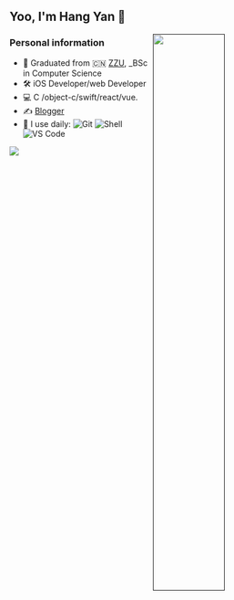 ## Yoo, I'm Hang Yan 👋

[<img align="right" width="50%" heigh="100%" src="https://github-readme-stats.vercel.app/api?username=dahangda">]()

### Personal information
- 🍻  Graduated from  🇨🇳 [ZZU](http://www.zzu.edu.cn/), _BSc in Computer Science
- 🛠  iOS Developer/web Developer
- 💻  C /object-c/swift/react/vue.
- ✍️  [Blogger](https://www.dahangda.top)
- 🚀 I use daily:
  ![Git](https://img.shields.io/badge/-Git-black?style=plastic&logo=git)
  ![Shell](https://img.shields.io/badge/-Shell-blasck?style=plastic&logo=Shell)
  ![VS Code](https://img.shields.io/badge/-VS%20Code-007ACC?style=plastic&logo=visual-studio-code)

<img src="https://visitor-badge.glitch.me/badge?page_id=dahangda" />

<!--
**dahangda/dahangda** is a ✨ _special_ ✨ repository because its `README.md` (this file) appears on your GitHub profile.

Here are some ideas to get you started:

- 🔭 I’m currently working on ...
- 🌱 I’m currently learning ...
- 👯 I’m looking to collaborate on ...
- 🤔 I’m looking for help with ...
- 💬 Ask me about ...
- 📫 How to reach me: ...
- 😄 Pronouns: ...### Personal tools
 ![Git](https://img.shields.io/badge/-Git-black?style=plastic&logo=git)
  ![Shell](https://img.shields.io/badge/-Shell-blasck?style=plastic&logo=Shell)
  ![VS Code](https://img.shields.io/badge/-VS%20Code-007ACC?style=plastic&logo=visual-studio-code)
- ⚡ Fun fact: ...
-->
